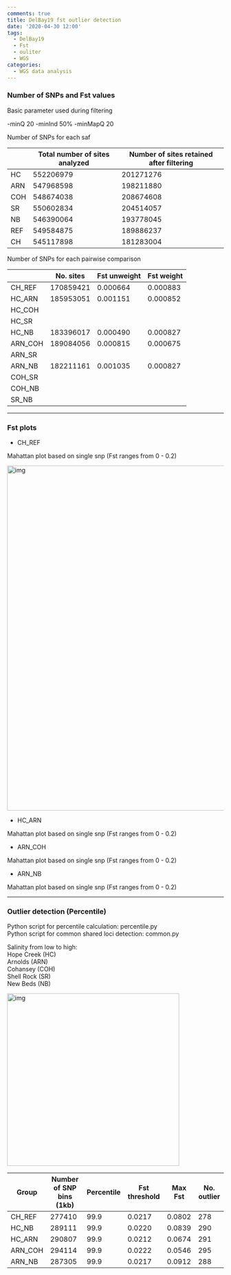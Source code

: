```yaml
---
comments: true
title: DelBay19 fst outlier detection
date: '2020-04-30 12:00'
tags:
  - DelBay19
  - Fst
  - ouliter
  - WGS
categories:
  - WGS data analysis
---
```


### Number of SNPs and Fst values

Basic parameter used during filtering

-minQ 20
-minInd 50% 
-minMapQ 20

Number of SNPs for each saf

| 			 |Total number of sites analyzed | Number of sites retained after filtering |  
| -----------|----------|--------------|
|    HC      | 552206979| 201271276    |
|    ARN     | 547968598| 198211880    |
|    COH     | 548674038| 208674608    |
|    SR      | 550602834| 204514057    |
|    NB      | 546390064| 193778045    |
|    REF     | 549584875| 189886237    |
|    CH      | 545117898| 181283004    |
   
Number of SNPs for each pairwise comparison

| 			     |No. sites | Fst unweight | Fst weight | 
| -----------|----------|--------------|------------|
|    CH_REF  | 170859421|  0.000664    |   0.000883 |
|    HC_ARN  | 185953051|  0.001151    |   0.000852 |
|    HC_COH  |          |              |            |
|    HC_SR   |          |              |            |
|    HC_NB   | 183396017|  0.000490    |   0.000827 |
|    ARN_COH | 189084056|  0.000815    |   0.000675 |
|    ARN_SR  |          |              |            |
|    ARN_NB  | 182211161|  0.001035    |   0.000827 |
|    COH_SR  |          |              |            |
|    COH_NB  |          |              |            |
|    SR_NB   |          |              |            |

---
### Fst plots

- CH_REF

Mahattan plot based on single snp (Fst ranges from 0 - 0.2)

<img src="https://hzz0024.github.io/images/DelBay19_fst/Mahattan_ch_ref_singlesnp_fold.jpg" alt="img" width="800"/> 

- HC_ARN 

Mahattan plot based on single snp (Fst ranges from 0 - 0.2)

- ARN_COH

Mahattan plot based on single snp (Fst ranges from 0 - 0.2)

- ARN_NB

Mahattan plot based on single snp (Fst ranges from 0 - 0.2)

---

### Outlier detection (Percentile)

Python script for percentile calculation: percentile.py        
Python script for common shared loci detection: common.py

Salinity from low to high:   
Hope Creek (HC)        
Arnolds (ARN)   
Cohansey (COH)   
Shell Rock (SR)   
New Beds (NB)   

<img src="https://hzz0024.github.io/images/map1.jpg" alt="img" width="400"/>


| Group	     |Number of SNP bins (1kb)| Percentile   |  Fst threshold | Max Fst    |No. outlier|
| -----------|------------------------|--------------|----------------|------------|-----------|
|   CH_REF   |        277410          |     99.9     |    0.0217      |   0.0802   |   278     |
|   HC_NB    |        289111          |     99.9     |    0.0220      |   0.0839   |   290     |
|   HC_ARN   |        290807          |     99.9     |    0.0212      |   0.0674   |   291     |
|   ARN_COH  |        294114          |     99.9     |    0.0222      |   0.0546   |   295     |
|   ARN_NB   |        287305          |     99.9     |    0.0217      |   0.0912   |   288     |





